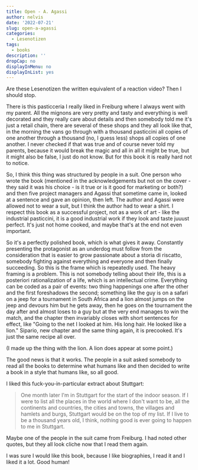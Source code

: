 ```yaml
---
title: Open - A. Agassi
author: nelvis
date: '2022-07-21'
slug: open-a-agassi
categories:
  - Lesenotizen
tags:
  - books
description: ''
dropCap: no
displayInMenu: no
displayInList: yes
---
```


Are these Lesenotizen the written equivalent of a reaction video? Then I should stop.

There is this pasticceria I really liked in Freiburg where I always went with my parent. All the mignons are very pretty and tasty and everything is well decorated and they really care about details and then somebody told me it's just a retail chain, there are several of these shops and they all look like that, in the morning the vans go through with a thousand pasticcini all copies of one another through a thousand (no, I guess less) shops all copies of one another. I never checked if that was true and of course never told my parents, because it would break the magic and all in all it might be true, but it might also be false, I just do not know. But for this book it is really hard not to notice.

So, I think this thing was structured by people in a suit. One person who wrote the book (mentioned in the acknowledgements but not on the cover - they said it was his choice - is it true or is it good for marketing or both?) and then five project managers and Agassi that sometime came in, looked at a sentence and gave an opinion, then left. The author and Agassi were allowed not to wear a suit, but I think the author had to wear a shirt. I respect this book as a successful project, not as a work of art - like the industrial pasticcini, it is a good industrial work if they look and taste juuust perfect. It's just not home cooked, and maybe that's at the end not even important.

So it's a perfectly polished book, which is what gives it away. Constantly presenting the protagonist as an underdog must follow from the consideration that is easier to grow passionate about a storia di riscatto, somebody fighting against everything and everyone and then finally succeeding. So this is the frame which is repeatedly used. The heavy framing is a problem. This is not somebody telling about their life, this is a posteriori rationalization of a life, which is an intellectual crime. Everything can be coded as a pair of events: two thing happenings one after the other and the first foreshadows the second; something like the guy is on a safari on a jeep for a tournament in South Africa and a lion almost jumps on the jeep and devours him but he gets away, then he goes on the tournament the day after and almost loses to a guy but at the very end manages to win the match, and the chapter then invariably closes with short sentences for effect, like "Going to the net I looked at him. His long hair. He looked like a lion." Sipario, new chapter and the same thing again, it is precooked. It's just the same recipe all over.

(I made up the thing with the lion. A lion does appear at some point.)

The good news is that it works. The people in a suit asked somebody to read all the books to determine what humans like and then decided to write a book in a style that humans like, so all good.

I liked this fuck-you-in-particular extract about Stuttgart:

> One month later I'm in Stuttgart for the start of the indoor season. If I were to list all the places in the world where I don't want to be, all the continents and countries, the cities and towns, the villages and hamlets and burgs, Stuttgart would be on the top of my list. If I live to be a thousand years old, I think, nothing good is ever going to happen to me in Stuttgart.

Maybe one of the people in the suit came from Freiburg. I had noted other quotes, but they all look cliche now that I read them again.

I was sure I would like this book, because I like biographies, I read it and I liked it a lot. Good human!